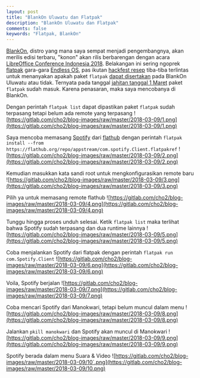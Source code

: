 ```yaml
---
layout: post
title: "BlankOn Uluwatu dan Flatpak"
description: "BlankOn Uluwatu dan Flatpak"
comments: false
keywords: "Flatpak, BlankOn"
---
```


[BlankOn](https://www.blankonlinux.or.id/), distro yang mana saya sempat menjadi pengembangnya, akan merilis edisi terbaru, "konon" akan rilis berbarengan dengan acara [LibreOffice Conference Indonesia 2018](http://libreoffice.id). Belakangan ini sering ngoprek [flatpak](https://flatpak.org/) gara-gara [Endless OS](https://endlessos.com/), pas ikutan [hackfest resep](https://blog.kukuh.syafaat.id/2018/GNOME-Recipes-Hackfest/) tiba-tiba terlintas untuk menanyakan apakah paket `flatpak` [dapat disertakan](https://groups.google.com/forum/#!topic/BlankOn-dev/4GwfxnTLtPQ) pada BlankOn Uluwatu atau tidak. Ternyata pada tanggal [jahitan tanggal 1 Maret](https://groups.google.com/forum/#!topic/BlankOn-dev/a7lLCKGsOTQ) paket `flatpak` sudah masuk. Karena penasaran, maka saya mencobanya di BlankOn.

Dengan perintah `flatpak list` dapat dipastikan paket `flatpak` sudah terpasang tetapi belum ada remote yang terpasang
![https://gitlab.com/cho2/blog-images/raw/master/2018-03-09/1.png](https://gitlab.com/cho2/blog-images/raw/master/2018-03-09/1.png) 

Saya mencoba memasang [Spotify](https://www.spotify.com/) dari [flathub](https://flathub.org/) dengan perintah `flatpak install --from https://flathub.org/repo/appstream/com.spotify.Client.flatpakref`
![https://gitlab.com/cho2/blog-images/raw/master/2018-03-09/2.png](https://gitlab.com/cho2/blog-images/raw/master/2018-03-09/2.png) 

Kemudian masukkan kata sandi root untuk mengkonfigurasikan remote baru
![https://gitlab.com/cho2/blog-images/raw/master/2018-03-09/3.png](https://gitlab.com/cho2/blog-images/raw/master/2018-03-09/3.png) 

Pilih ya untuk memasang remote flathub
![https://gitlab.com/cho2/blog-images/raw/master/2018-03-09/4.png](https://gitlab.com/cho2/blog-images/raw/master/2018-03-09/4.png) 

Tunggu hingga proses unduh selesai. Ketik `flatpak list` maka terlihat bahwa Spotify sudah terpasang dan dua runtime lainnya
![https://gitlab.com/cho2/blog-images/raw/master/2018-03-09/5.png](https://gitlab.com/cho2/blog-images/raw/master/2018-03-09/5.png) 

Coba menjalankan Spotify dari flatpak dengan perintah `flatpak run com.Spotify.Client`
![https://gitlab.com/cho2/blog-images/raw/master/2018-03-09/6.png](https://gitlab.com/cho2/blog-images/raw/master/2018-03-09/6.png) 

Voila, Spotify berjalan
![https://gitlab.com/cho2/blog-images/raw/master/2018-03-09/7.png](https://gitlab.com/cho2/blog-images/raw/master/2018-03-09/7.png) 

Coba mencari Spotify dari Manokwari, tetapi belum muncul dalam menu
![https://gitlab.com/cho2/blog-images/raw/master/2018-03-09/8.png](https://gitlab.com/cho2/blog-images/raw/master/2018-03-09/8.png) 

Jalankan `pkill manokwari` dan Spotify akan muncul di Manokwari
![https://gitlab.com/cho2/blog-images/raw/master/2018-03-09/9.png](https://gitlab.com/cho2/blog-images/raw/master/2018-03-09/9.png) 

Spotify berada dalam menu Suara & Video
![https://gitlab.com/cho2/blog-images/raw/master/2018-03-09/10`.png](https://gitlab.com/cho2/blog-images/raw/master/2018-03-09/10.png) 